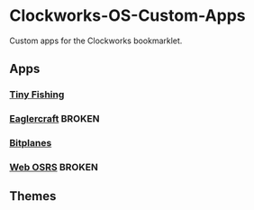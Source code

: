 # Clockworks-OS-Custom-Apps
Custom apps for the Clockworks bookmarklet.
## Apps
### [Tiny Fishing](https://l413.github.io/Clockworks-OS-Custom/tinyfishingapp.js)
### [Eaglercraft](https://l413.github.io/Clockworks-OS-Custom/eaglercraftapp.js) BROKEN
### [Bitplanes](https://l413.github.io/Clockworks-OS-Custom/bitplanesapp.js)
### [Web OSRS](https://l413.github.io/Clockworks-OS-Custom/webosrsapp.js) BROKEN
## Themes
